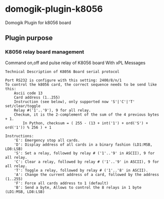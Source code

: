 # domogik-plugin-k8056
Domogik Plugin for k8056 board



## Plugin purpose

### K8056 relay board management 

Command on,off and pulse relay of K8056 board With xPL Messages

    Technical Description of K8056 Board serial protocol

    Port RS232 is configure with this setting: 2400/8/n/1
    To control the k8056 card, the correct sequence needs to be send like this:
        Ascii code 13
        Card address (1..255)
        Instruction (see below), only supported now 'S'|'C'|'T' set/clear/toggle
        Relay #('1'..'9'), 9 for all relay. 
        Checkum, it is the 2-complement of the sum of the 4 previous bytes + 1. 
            In Python, checksum = ( 255 - (13 + int('1') + ord('S') + ord('1')) % 256 ) + 1

    Instructions:
        'E': Emergency stop all cards.
        'D': Display address of all cards in a binary fashion (LD1:MSB, LD8:LSB)
        'S': Set a relay, followed by relay # ('1'..'9' in ASCII), 9 for all relay.
        'C': Clear a relay, followed by relay # ('1'..'9' in ASCII), 9 for all relay.
        'T': Toggle a relay, followed by relay # ('1'..'8' in ASCII).
        'A': Change the current address of a card, followed by the address (1..255)
        'F': Force all cards address to 1 (default)
        'B': Send a byte, Allows to control the 8 relays in 1 byte (LD1:MSB, LD8:LSB) 


